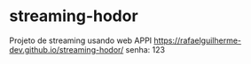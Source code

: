 # streaming-hodor
Projeto de streaming usando web APPI
https://rafaelguilherme-dev.github.io/streaming-hodor/
senha: 123
